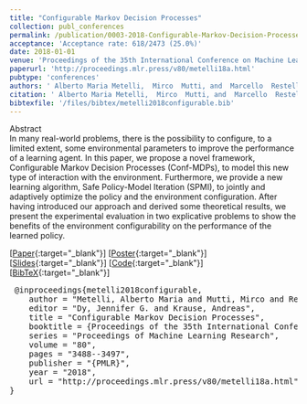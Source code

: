 ```yaml
---
title: "Configurable Markov Decision Processes"
collection: publ_conferences
permalink: /publication/0003-2018-Configurable-Markov-Decision-Processes
acceptance: 'Acceptance rate: 618/2473 (25.0%)'
date: 2018-01-01
venue: 'Proceedings of the 35th International Conference on Machine Learning, ICML 2018, Stockholmsm&quot;assan, Stockholm, Sweden, July 10-15, 2018'
paperurl: 'http://proceedings.mlr.press/v80/metelli18a.html'
pubtype: 'conferences'
authors: ' Alberto Maria Metelli,  Mirco  Mutti, and  Marcello  Restelli'
citation: ' Alberto Maria Metelli,  Mirco  Mutti, and  Marcello  Restelli&quot;Configurable Markov Decision Processes.&quot; Proceedings of the 35th International Conference on Machine Learning, ICML 2018, Stockholmsm&amp;quot;assan, Stockholm, Sweden, July 10-15, 2018, 2018.'
bibtexfile: '/files/bibtex/metelli2018configurable.bib'
---
```

Abstract
 <br> In many real-world problems, there is the possibility to configure, to a limited extent, some environmental parameters to improve the performance of a learning agent. In this paper, we propose a novel framework, Configurable Markov Decision Processes (Conf-MDPs), to model this new type of interaction with the environment. Furthermore, we provide a new learning algorithm, Safe Policy-Model Iteration (SPMI), to jointly and adaptively optimize the policy and the environment configuration. After having introduced our approach and derived some theoretical results, we present the experimental evaluation in two explicative problems to show the benefits of the environment configurability on the performance of the learned policy. <br> 

 [[Paper](http://proceedings.mlr.press/v80/metelli18a.html){:target="_blank"}] [[Poster](https://albertometelli.github.io/files/poster_icml2018.pdf){:target="_blank"}] [[Slides](https://albertometelli.github.io/files/slides_icml2018.pdf){:target="_blank"}] [[Code](https://github.com/albertometelli/Configurable-Markov-Decision-Processes-ICML-2018){:target="_blank"}] [[BibTeX](/files/bibtex/metelli2018configurable.bib){:target="_blank"}] 
<pre> @inproceedings{metelli2018configurable,
    author = "Metelli, Alberto Maria and Mutti, Mirco and Restelli, Marcello",
    editor = "Dy, Jennifer G. and Krause, Andreas",
    title = "Configurable Markov Decision Processes",
    booktitle = {Proceedings of the 35th International Conference on Machine Learning, {ICML} 2018, Stockholmsm{\"{a}}ssan, Stockholm, Sweden, July 10-15, 2018},
    series = "Proceedings of Machine Learning Research",
    volume = "80",
    pages = "3488--3497",
    publisher = "{PMLR}",
    year = "2018",
    url = "http://proceedings.mlr.press/v80/metelli18a.html"
} </pre>
